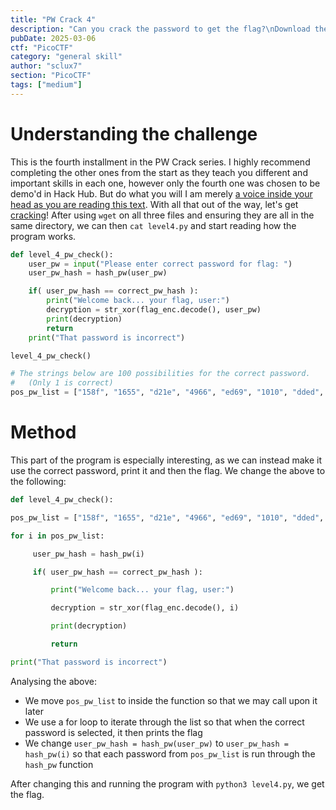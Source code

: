 ```yaml
---
title: "PW Crack 4"
description: "Can you crack the password to get the flag?\nDownload the password checker here and you'll need the encrypted flag and the hash in the same directory too.\nThere are 100 potential passwords with only 1 being correct. You can find these by examining the password checker script."
pubDate: 2025-03-06
ctf: "PicoCTF"
category: "general skill"
author: "sclux7"
section: "PicoCTF"
tags: ["medium"]
---
```


# Understanding the challenge
This is the fourth installment in the PW Crack series. I highly recommend completing the other ones from the start as they teach you different and important skills in each one, however only the fourth one was chosen to be demo'd in Hack Hub. But do what you will I am merely [a voice inside your head as you are reading this text](https://en.wikipedia.org/wiki/Subvocalization).
With all that out of the way, let's get [cracking](https://en.wikipedia.org/wiki/Pun)!
After using `wget` on all three files and ensuring they are all in the same directory, we can then `cat level4.py` and start reading how the program works.
```python
def level_4_pw_check():
    user_pw = input("Please enter correct password for flag: ")
    user_pw_hash = hash_pw(user_pw)

    if( user_pw_hash == correct_pw_hash ):
        print("Welcome back... your flag, user:")
        decryption = str_xor(flag_enc.decode(), user_pw)
        print(decryption)
        return
    print("That password is incorrect")                      

level_4_pw_check()

# The strings below are 100 possibilities for the correct password.
#   (Only 1 is correct)
pos_pw_list = ["158f", "1655", "d21e", "4966", "ed69", "1010", "dded", "844c", ...]
```
# Method
This part of the program is especially interesting, as we can instead make it use the correct password, print it and then the flag.
We change the above to the following:
```python
def level_4_pw_check():

pos_pw_list = ["158f", "1655", "d21e", "4966", "ed69", "1010", "dded", "844c", "40ab", "a948", "156c", "ab7f", "4a5f", >

for i in pos_pw_list:

     user_pw_hash = hash_pw(i)

     if( user_pw_hash == correct_pw_hash ):

         print("Welcome back... your flag, user:")

         decryption = str_xor(flag_enc.decode(), i)

         print(decryption)

         return

print("That password is incorrect")
```
Analysing the above:
- We move `pos_pw_list` to inside the function so that we may call upon it later
- We use a for loop to iterate through the list so that when the correct password is selected, it then prints the flag
- We change `user_pw_hash = hash_pw(user_pw)` to `user_pw_hash = hash_pw(i)` so that each password from `pos_pw_list` is run through the `hash_pw` function

After changing this and running the program with `python3 level4.py`, we get the flag.